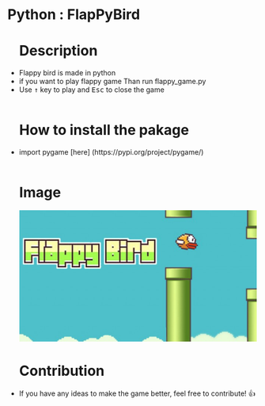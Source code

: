 Python : FlapPyBird
===============
<ul>
<h1><b>Description</b></h1>
<li>Flappy bird is made in python</li>
<li>if you want to play flappy game Than run flappy_game.py</li>
<li>Use <kbd>&uarr;</kbd> key to play and <kbd>Esc</kbd> to close the game</li>
<br>
<h1><b>How to install the pakage</b></h1>
<li>import pygame [here] (https://pypi.org/project/pygame/)</li>
<br>
<h1><b>Image</b></h1>
<img src ="flappy-bird_image.jpg">
<br>
<h1><b>Contribution</b></h1>
<li>If you have any ideas to make the game better, feel free to contribute! 👍</li>
</ul>
